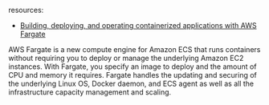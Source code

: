 resources: 
* [Building, deploying, and operating containerized applications with AWS Fargate](https://aws.amazon.com/blogs/compute/building-deploying-and-operating-containerized-applications-with-aws-fargate/)

AWS Fargate is a new compute engine for Amazon ECS that runs containers without requiring you to deploy or manage the underlying Amazon EC2 instances. With Fargate, you specify an image to deploy and the amount of CPU and memory it requires. Fargate handles the updating and securing of the underlying Linux OS, Docker daemon, and ECS agent as well as all the infrastructure capacity management and scaling.